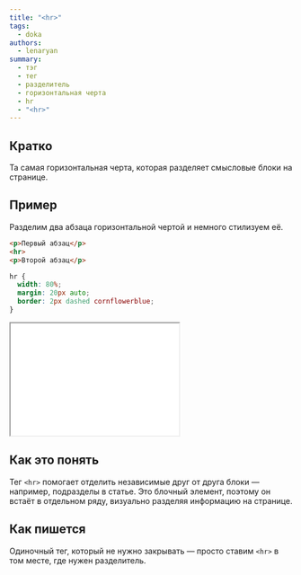 ```yaml
---
title: "<hr>"
tags:
  - doka
authors:
  - lenaryan
summary:
  - тэг
  - тег
  - разделитель
  - горизонтальная черта
  - hr
  - "<hr>"
---
```


## Кратко

Та самая горизонтальная черта, которая разделяет смысловые блоки на странице.

## Пример

Разделим два абзаца горизонтальной чертой и немного стилизуем её.

```html
<p>Первый абзац</p>
<hr>
<p>Второй абзац</p>
```

```css
hr {
  width: 80%;
  margin: 20px auto;
  border: 2px dashed cornflowerblue;
}
```

<iframe title="Горизонтальная линия" src="demos/hr.html" height="200"></iframe>

## Как это понять

Тег `<hr>` помогает отделить независимые друг от друга блоки — например, подразделы в статье. Это блочный элемент, поэтому он встаёт в отдельном ряду, визуально разделяя информацию на странице.

## Как пишется

Одиночный тег, который не нужно закрывать — просто ставим `<hr>` в том месте, где нужен разделитель.
